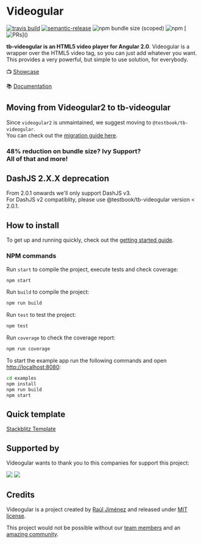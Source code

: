 # Videogular

[![travis build](https://travis-ci.org/videogular/tb-videogular.svg?branch=master)](https://travis-ci.org/videogular/tb-videogular)
[![semantic-release](https://img.shields.io/badge/%20%20%F0%9F%93%A6%F0%9F%9A%80-semantic--release-e10079.svg)](https://github.com/semantic-release/semantic-release)
![npm bundle size (scoped)](https://img.shields.io/bundlephobia/min/@testbook/tb-videogular)
![npm](https://img.shields.io/npm/dy/@testbook/tb-videogular)
[![PRs](https://img.shields.io/badge/PRs-welcome-brightgreen.svg?)]()

**tb-videogular is an HTML5 video player for Angular 2.0**. Videogular is a wrapper over the HTML5 video tag, so you can just add whatever you want. This provides a very powerful, but simple to use solution, for everybody.

:tv: [Showcase](https://videogular.github.io/tb-videogular-showroom/#/)

:books: [Documentation](https://videogular.github.io/tb-videogular/docs)

## Moving from Videogular2 to tb-videogular

Since `videogular2` is unmaintained, we suggest moving to `@testbook/tb-videogular`. </br>
You can check out the [migration guide here](https://videogular.github.io/tb-videogular/docs/migrating-from-videogular2/).

### 48% reduction on bundle size? Ivy Support? </br> All of that and more!

## DashJS 2.X.X deprecation

From 2.0.1 onwards we'll only support DashJS v3. </br>
For DashJS v2 compatiblity, please use @testbook/tb-videogular version < 2.0.1.

## How to install

To get up and running quickly, check out the [getting started guide](https://videogular.github.io/tb-videogular/docs/getting-started/).

### NPM commands

Run `start` to compile the project, execute tests and check coverage:

```bash
npm start
```

Run `build` to compile the project:

```bash
npm run build
```

Run `test` to test the project:

```bash
npm test
```

Run `coverage` to check the coverage report:

```bash
npm run coverage
```

To start the example app run the following commands and open <http://localhost:8080>:

```bash
cd examples
npm install
npm run build
npm start
```

## Quick template

[Stackblitz Template](https://stackblitz.com/edit/angular-videogular?file=app%2Fhello.component.ts)

## Supported by

Videogular wants to thank you to this companies for support this project:

[![](sponsors/jetbrains.png)](https://www.jetbrains.com)
[![](sponsors/toptal.png)](https://www.toptal.com)

## Credits

Videogular is a project created by [Raúl Jiménez](https://github.com/Elecash) and released under [MIT license](https://github.com/testbook/tb-videogular/blob/master/LICENSE).

This project would not be possible without our [team members](https://github.com/orgs/videogular/people) and an [amazing community](https://github.com/testbook/tb-videogular/graphs/contributors).

